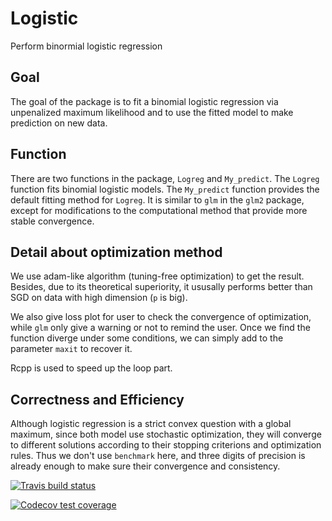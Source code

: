 # Logistic
Perform binormial logistic regression

## Goal 
The goal of the package is to fit a binomial logistic regression via unpenalized maximum likelihood and to use the fitted model to make prediction on new data.

## Function
There are two functions in the package, `Logreg` and `My_predict`. The `Logreg` function fits binomial logistic models. The `My_predict` function provides the default fitting method for `Logreg`. It is similar to `glm` in the `glm2` package, except for modifications to the computational method that provide more stable convergence. 

## Detail about optimization method

We use adam-like algorithm (tuning-free optimization) to get the result. Besides, due to its theoretical superiority, it ususally performs better than SGD on data with high dimension (`p` is big).

We also give loss plot for user to check the convergence of optimization, while `glm` only give a warning or not to remind the user. Once we find the function diverge under some conditions, we can simply add to the parameter `maxit` to recover it.

Rcpp is used to speed up the loop part.

## Correctness and Efficiency
Although logistic regression is a strict convex question with a global maximum, since both model use stochastic optimization, they will converge to different solutions according to their stopping criterions and optimization rules. Thus we don't use `benchmark` here, and three digits of precision is already enough to make sure their convergence and consistency.


  
  
<!-- badges: start -->
  [![Travis build status](https://travis-ci.org/hobbitish1028/Logistic.svg?branch=master)](https://travis-ci.org/hobbitish1028/Logistic)
  <!-- badges: end -->
  
  <!-- badges: start -->
  [![Codecov test coverage](https://codecov.io/gh/hobbitish1028/Logistic/branch/master/graph/badge.svg)](https://codecov.io/gh/hobbitish1028/Logistic?branch=master)
  <!-- badges: end -->